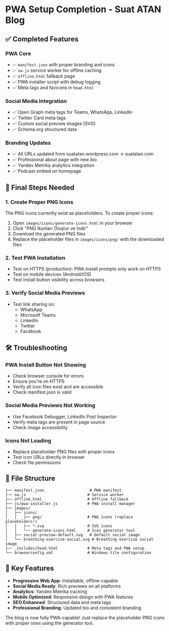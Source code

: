 # PWA Setup Completion - Suat ATAN Blog

## ✅ Completed Features

### PWA Core
- ✅ `manifest.json` with proper branding and icons
- ✅ `sw.js` service worker for offline caching
- ✅ `offline.html` fallback page
- ✅ PWA installer script with debug logging
- ✅ Meta tags and favicons in `head.html`

### Social Media Integration
- ✅ Open Graph meta tags for Teams, WhatsApp, LinkedIn
- ✅ Twitter Card meta tags
- ✅ Custom social preview images (SVG)
- ✅ Schema.org structured data

### Branding Updates
- ✅ All URLs updated from suatatan.wordpress.com → suatatan.com
- ✅ Professional about page with new bio
- ✅ Yandex Metrika analytics integration
- ✅ Podcast embed on homepage

## 🔄 Final Steps Needed

### 1. Create Proper PNG Icons
The PNG icons currently exist as placeholders. To create proper icons:

1. Open `images/icons/generate-icons.html` in your browser
2. Click "PNG İkonları Oluştur ve İndir" 
3. Download the generated PNG files
4. Replace the placeholder files in `images/icons/png/` with the downloaded files

### 2. Test PWA Installation
- Test on HTTPS (production): PWA install prompts only work on HTTPS
- Test on mobile devices (Android/iOS)
- Test install button visibility across browsers

### 3. Verify Social Media Previews
- Test link sharing on:
  - WhatsApp
  - Microsoft Teams  
  - LinkedIn
  - Twitter
  - Facebook

## 🛠 Troubleshooting

### PWA Install Button Not Showing
- Check browser console for errors
- Ensure you're on HTTPS
- Verify all icon files exist and are accessible
- Check manifest.json is valid

### Social Media Previews Not Working
- Use Facebook Debugger, LinkedIn Post Inspector
- Verify meta tags are present in page source
- Check image accessibility

### Icons Not Loading
- Replace placeholder PNG files with proper icons
- Test icon URLs directly in browser
- Check file permissions

## 📁 File Structure

```
├── manifest.json                    # PWA manifest
├── sw.js                           # Service worker
├── offline.html                    # Offline fallback
├── js/pwa-installer.js             # PWA install manager
├── images/
│   ├── icons/
│   │   ├── png/                    # PNG icons (replace placeholders!)
│   │   ├── *.svg                   # SVG icons
│   │   └── generate-icons.html     # Icon generator tool
│   ├── social-preview-default.svg   # Default social image
│   └── breathing-exercise-social.svg # Breathing exercise social image
├── _includes/head.html             # Meta tags and PWA setup
└── browserconfig.xml               # Windows tile configuration
```

## 🌟 Key Features

- **Progressive Web App**: Installable, offline-capable
- **Social Media Ready**: Rich previews on all platforms
- **Analytics**: Yandex Metrika tracking
- **Mobile Optimized**: Responsive design with PWA features
- **SEO Enhanced**: Structured data and meta tags
- **Professional Branding**: Updated bio and consistent branding

The blog is now fully PWA-capable! Just replace the placeholder PNG icons with proper ones using the generator tool.
